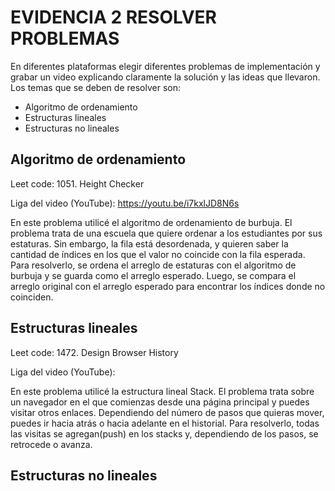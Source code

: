 # EVIDENCIA 2 RESOLVER PROBLEMAS

En diferentes plataformas elegir diferentes problemas de implementación y grabar un video explicando claramente la solución y las ideas que llevaron. Los temas que se deben de resolver son:
- Algoritmo de ordenamiento
- Estructuras lineales
- Estructuras no lineales

## Algoritmo de ordenamiento
Leet code: 1051. Height Checker

Liga del video (YouTube): https://youtu.be/i7kxlJD8N6s

En este problema utilicé el algoritmo de ordenamiento de burbuja. El problema trata de una escuela que quiere ordenar a los estudiantes por sus estaturas. Sin embargo, la fila está desordenada, y quieren saber la cantidad de índices en los que el valor no coincide con la fila esperada. Para resolverlo, se ordena el arreglo de estaturas con el algoritmo de burbuja y se guarda como el arreglo esperado. Luego, se compara el arreglo original con el arreglo esperado para encontrar los índices donde no coinciden.
## Estructuras lineales
Leet code: 1472. Design Browser History

Liga del video (YouTube): 

En este problema utilicé la estructura lineal Stack. El problema trata sobre un navegador en el que comienzas desde una página principal y puedes visitar otros enlaces. Dependiendo del número de pasos que quieras mover, puedes ir hacia atrás o hacia adelante en el historial. Para resolverlo, todas las visitas se agregan(push) en los stacks y, dependiendo de los pasos, se retrocede o avanza.
## Estructuras no lineales
